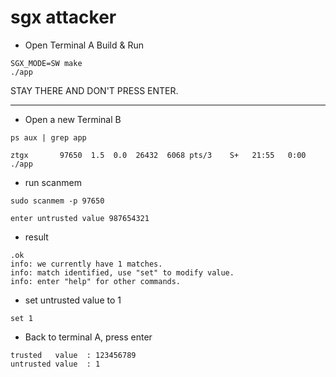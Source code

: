 # sgx attacker

* Open Terminal A Build & Run
```shell
SGX_MODE=SW make
./app
```

STAY THERE AND DON'T PRESS ENTER.

---


* Open a new Terminal B
```shell
ps aux | grep app

ztgx       97650  1.5  0.0  26432  6068 pts/3    S+   21:55   0:00 ./app
```

* run scanmem
```shell
sudo scanmem -p 97650

enter untrusted value 987654321
```

* result
```
.ok
info: we currently have 1 matches.
info: match identified, use "set" to modify value.
info: enter "help" for other commands.
```

* set untrusted value to 1
```
set 1
```

* Back to terminal A, press enter
```shell
trusted   value  : 123456789
untrusted value  : 1
```
